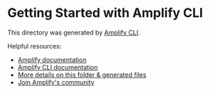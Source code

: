 # Getting Started with Amplify CLI

This directory was generated by [Amplify CLI](https://docs.amplify.aws/cli).

Helpful resources:

- [Amplify documentation](https://docs.amplify.aws)
- [Amplify CLI documentation](https://docs.amplify.aws/cli)
- [More details on this folder & generated files](https://docs.amplify.aws/cli/reference/files)
- [Join Amplify's community](https://amplify.aws/community/)
